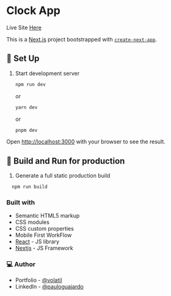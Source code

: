 # Clock App

Live Site [Here](https://clockapp-sigma.vercel.app/)

This is a [Next.js](https://nextjs.org/) project bootstrapped with [`create-next-app`](https://github.com/vercel/next.js/tree/canary/packages/create-next-app).

## 👾 Set Up

1. Start development server

	```sh
	npm run dev
	```
	or
	```sh
	yarn dev
	```
	or
	```sh
	pnpm dev
	```

Open [http://localhost:3000](http://localhost:3000) with your browser to see the result.

## 👾 Build and Run for production
1. Generate a full static production build

 ```sh
   npm run build
   ```

### Built with

- Semantic HTML5 markup
- CSS modules
- CSS custom properties
- Mobile First WorkFlow
- [React](https://reactjs.org/) - JS library
- [Nextjs](https://nextjs.org/) - JS Framework

### 💻 Author

- Portfolio - [@volatil](https://volatil.cl/)
- LinkedIn - [@pauloguajardo](https://www.linkedin.com/in/pauloguajardo/)
